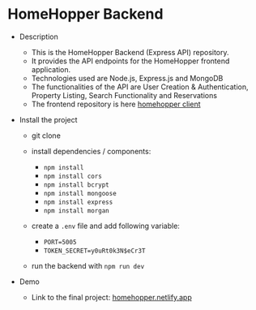 # HomeHopper Backend

- Description

  - This is the HomeHopper Backend (Express API) repository.
  - It provides the API endpoints for the HomeHopper frontend application.
  - Technologies used are Node.js, Express.js and MongoDB
  - The functionalities of the API are User Creation & Authentication, Property Listing, Search Functionality and Reservations
  - The frontend repository is here [homehopper client](https://github.com/HomeHopper-Retreats/client)

- Install the project

  - git clone
  - install dependencies / components:
    - `npm install`
    - `npm install cors`
    - `npm install bcrypt`
    - `npm install mongoose`
    - `npm install express`
    - `npm install morgan`
  - create a `.env` file and add following variable:
    - `PORT=5005`
    - `TOKEN_SECRET=y0uRt0k3N$eCr3T`

  - run the backend with `npm run dev`

- Demo
  - Link to the final project: [homehopper.netlify.app](https://homehopper.netlify.app)
  